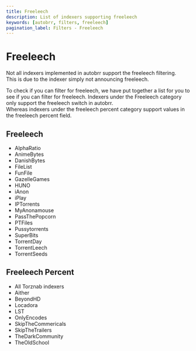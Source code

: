 ```yaml
---
title: Freeleech
description: List of indexers supporting freeleech
keywords: [autobrr, filters, freeleech]
pagination_label: Filters - Freeleech
---
```


# Freeleech

Not all indexers implemented in autobrr support the freeleech filtering.  
This is due to the indexer simply not announcing freeleech.

To check if you can filter for freeleech, we have put together a list for you to see if you can filter for freeleech.
Indexers under the Freeleech category only support the freeleech switch in autobrr.  
Whereas indexers under the freeleech percent category support values in the freeleech percent field.

## Freeleech

- AlphaRatio
- AnimeBytes
- DanishBytes
- FileList
- FunFile
- GazelleGames
- HUNO
- iAnon
- iPlay
- IPTorrents
- MyAnonamouse
- PassThePopcorn
- PTFiles
- Pussytorrents
- SuperBits
- TorrentDay
- TorrentLeech
- TorrentSeeds

## Freeleech Percent

- All Torznab indexers
- Aither
- BeyondHD
- Locadora
- LST
- OnlyEncodes
- SkipTheCommericals
- SkipTheTrailers
- TheDarkCommunity
- TheOldSchool
